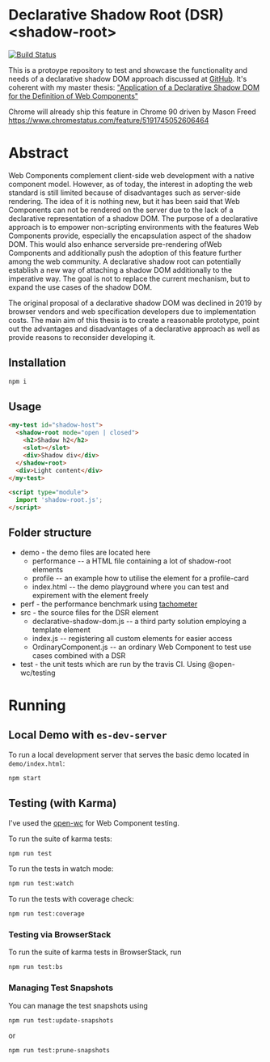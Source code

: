 # Declarative Shadow Root (DSR) \<shadow-root>

[![Build Status](https://travis-ci.com/drdreo/declarative-shadow.svg?branch=master)](https://travis-ci.com/drdreo/declarative-shadow)

This is a protoype repository to test and showcase the functionality and needs of a declarative shadow DOM approach discussed at [GitHub](https://github.com/whatwg/dom/issues/510).
It's coherent with my master thesis: ["Application of a Declarative Shadow DOM for the Definition of Web Components"](https://github.com/drdreo/declarative-shadow/blob/master/Application_of_a_Declarative_Shadow_DOM_for_the_Definition_of_Web_Components_Hahn.pdf)

Chrome will already ship this feature in Chrome 90 driven by Mason Freed https://www.chromestatus.com/feature/5191745052606464

# Abstract
Web Components complement client-side web development with a native component model. However, as of today, the interest in adopting the web standard is still limited
because of disadvantages such as server-side rendering. The idea of it is nothing new, but it has been said that Web Components can not be rendered on the server due to the lack
of a declarative representation of a shadow DOM. The purpose of a declarative approach is to empower non-scripting environments with the features Web Components provide,
especially the encapsulation aspect of the shadow DOM. This would also enhance serverside pre-rendering ofWeb Components and additionally push the adoption of this feature
further among the web community. A declarative shadow root can potentially establish a new way of attaching a shadow DOM additionally to the imperative way. The goal is
not to replace the current mechanism, but to expand the use cases of the shadow DOM. 

The original proposal of a declarative shadow DOM was declined in 2019 by browser
vendors and web specification developers due to implementation costs. The main aim of this thesis is to create a reasonable prototype, point out the advantages and disadvantages
of a declarative approach as well as provide reasons to reconsider developing it.

## Installation
```bash
npm i
```

## Usage
```html
<my-test id="shadow-host">
  <shadow-root mode="open | closed">
    <h2>Shadow h2</h2>
    <slot></slot>
    <div>Shadow div</div>
  </shadow-root>
  <div>Light content</div>
</my-test>

<script type="module">
  import 'shadow-root.js';
</script>
```

## Folder structure

* demo  - the demo files are located here
  * performance -- a HTML file containing a lot of shadow-root elements
  * profile -- an example how to utilise the element for a profile-card
  * index.html -- the demo playground where you can test and expirement with the element freely
* perf  - the performance benchmark using [tachometer](https://www.npmjs.com/package/tachometer)
* src   - the source files for the DSR element
  * declarative-shadow-dom.js -- a third party solution employing a template element
  * index.js -- registering all custom elements for easier access
  * OrdinaryComponent.js -- an ordinary Web Component to test use cases combined with a DSR
* test  - the unit tests which are run by the travis CI. Using @open-wc/testing

# Running
## Local Demo with `es-dev-server`
To run a local development server that serves the basic demo located in `demo/index.html`:
```bash
npm start
```

## Testing (with Karma)
I've used the [open-wc](https://github.com/open-wc/open-wc) for Web Component testing.

To run the suite of karma tests:
```bash
npm run test
```

To run the tests in watch mode:
```bash
npm run test:watch
```

To run the tests with coverage check:
```bash
npm run test:coverage
```

### Testing via BrowserStack
To run the suite of karma tests in BrowserStack, run
```bash
npm run test:bs
```

### Managing Test Snapshots
You can manage the test snapshots using
```bash
npm run test:update-snapshots
```
or
```bash
npm run test:prune-snapshots
```
